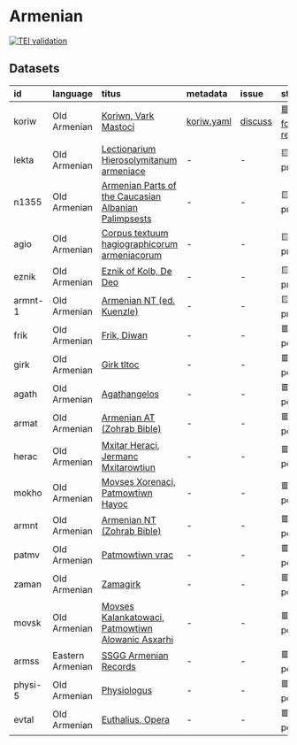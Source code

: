 # Armenian
[![TEI validation](https://github.com/TITUS-2-0/armenian/actions/workflows/validate_data.yaml/badge.svg?branch=main)](https://github.com/TITUS-2-0/armenian/actions/workflows/validate_data.yaml)
## Datasets
| id      | language         | titus                                                                                                                   | metadata                                                                         | issue                                                     | status                                                              |
|:--------|:-----------------|:------------------------------------------------------------------------------------------------------------------------|:---------------------------------------------------------------------------------|:----------------------------------------------------------|:--------------------------------------------------------------------|
| koriw   | Old Armenian     | [Koriwn, Vark Mastoci](http://titus.uni-frankfurt.de/texte/etcs/arm/koriwn/koriw.htm)                                   | [koriw.yaml](https://github.com/TITUS-2-0/metadata/blob/main/curated/koriw.yaml) | [discuss](https://github.com/TITUS-2-0/armenian/issues/1) | [🟦 ready for review](https://github.com/TITUS-2-0/armenian/pull/4) |
| lekta   | Old Armenian     | [Lectionarium Hierosolymitanum armeniace](http://titus.uni-frankfurt.de/texte/etcs/arm/lektarm/lekta.htm)               | -                                                                                | -                                                         | 🟨 in progress                                                      |
| n1355   | Old Armenian     | [Armenian Parts of the Caucasian Albanian Palimpsests](http://titus.uni-frankfurt.de/texte/etcc/arm/n1355arm/n1355.htm) | -                                                                                | -                                                         | 🟨 in progress                                                      |
| agio    | Old Armenian     | [Corpus textuum hagiographicorum armeniacorum](http://titus.uni-frankfurt.de/texte/etcs/arm/agio/agio.htm)              | -                                                                                | -                                                         | 🟨 in progress                                                      |
| eznik   | Old Armenian     | [Eznik of Kolb, De Deo](http://titus.uni-frankfurt.de/texte/etcs/arm/eznik/eznik.htm)                                   | -                                                                                | -                                                         | 🟨 in progress                                                      |
| armnt-1 | Old Armenian     | [Armenian NT (ed. Kuenzle)](http://titus.uni-frankfurt.de/texte/etcc/arm/armntbk/armnt.htm)                             | -                                                                                | -                                                         | 🟨 in progress                                                      |
| frik    | Old Armenian     | [Frik, Diwan](http://titus.uni-frankfurt.de/texte/etcs/arm/frik/frik.htm)                                               | -                                                                                | -                                                         | 🟥 pending                                                          |
| girk    | Old Armenian     | [Girk tltoc](http://titus.uni-frankfurt.de/texte/etcs/arm/girk/girk.htm)                                                | -                                                                                | -                                                         | 🟥 pending                                                          |
| agath   | Old Armenian     | [Agathangelos](http://titus.uni-frankfurt.de/texte/etcs/arm/agath/agath.htm)                                            | -                                                                                | -                                                         | 🟥 pending                                                          |
| armat   | Old Armenian     | [Armenian AT (Zohrab Bible)](http://titus.uni-frankfurt.de/texte/etcs/arm/zohrab/armat/armat.htm)                       | -                                                                                | -                                                         | 🟥 pending                                                          |
| herac   | Old Armenian     | [Mxitar Heraci, Jermanc Mxitarowtiun](http://titus.uni-frankfurt.de/texte/etcs/arm/heraci/herac.htm)                    | -                                                                                | -                                                         | 🟥 pending                                                          |
| mokho   | Old Armenian     | [Movses Xorenaci, Patmowtiwn Hayoc](http://titus.uni-frankfurt.de/texte/etcs/arm/mokhor/mokho.htm)                      | -                                                                                | -                                                         | 🟥 pending                                                          |
| armnt   | Old Armenian     | [Armenian NT (Zohrab Bible)](http://titus.uni-frankfurt.de/texte/etcs/arm/zohrab/armnt/armnt.htm)                       | -                                                                                | -                                                         | 🟥 pending                                                          |
| patmv   | Old Armenian     | [Patmowtiwn vrac](http://titus.uni-frankfurt.de/texte/etcs/arm/patmvrac/patmv.htm)                                      | -                                                                                | -                                                         | 🟥 pending                                                          |
| zaman   | Old Armenian     | [Zamagirk](http://titus.uni-frankfurt.de/texte/etcs/arm/zamanak/zaman.htm)                                              | -                                                                                | -                                                         | 🟥 pending                                                          |
| movsk   | Old Armenian     | [Movses Kalankatowaci, Patmowtiwn Alowanic Asxarhi](http://titus.uni-frankfurt.de/texte/etcs/arm/movskal/movsk.htm)     | -                                                                                | -                                                         | 🟥 pending                                                          |
| armss   | Eastern Armenian | [SSGG Armenian Records](http://titus.uni-frankfurt.de/texte/etce/cauc/armen/armssgg/armss.htm)                          | -                                                                                | -                                                         | 🟥 pending                                                          |
| physi-5 | Old Armenian     | [Physiologus](http://titus.uni-frankfurt.de/texte/etcs/arm/physiom/physi.htm)                                           | -                                                                                | -                                                         | 🟥 pending                                                          |
| evtal   | Old Armenian     | [Euthalius, Opera](http://titus.uni-frankfurt.de/texte/etcs/arm/evtali/evtal.htm)                                       | -                                                                                | -                                                         | 🟥 pending                                                          |